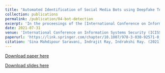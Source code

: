 ```yaml
---
title: "Automated Identification of Social Media Bots using Deepfake Text Detection"
collection: publications
permalink: /publication/04-bot-detection
excerpt: 'In the proceesings of the [International Conference on Information Systems Security (ICISS), 2021](https://www.iitp.ac.in/~iciss2021/).'
date: 2021-07-31
venue: 'International Conference on Information Systems Security (ICISS 2021)'
paperurl: 'https://link.springer.com/chapter/10.1007/978-3-030-92571-0_7'
citation: 'Sina Mahdipour Saravani, Indrajit Ray, Indrakshi Ray. (2021). &quot;Automated Identification of Social Media Bots using Deepfake Text Detection.&quot; <i>Proceedings of the International Conference on Information Systems Security</i>.'
---
```

<!--This paper is about the number 2. The number 3 is left for future work.-->

[Download paper here](https://link.springer.com/chapter/10.1007/978-3-030-92571-0_7)

[Download slides here](https://sinamps.github.io/files/slides_bot_detection.pdf)
<!--[Download paper here](http://academicpages.github.io/files/paper2.pdf)-->

<!--Recommended citation: Your Name, You. (2010). "Paper Title Number 2." <i>Journal 1</i>. 1(2).-->
